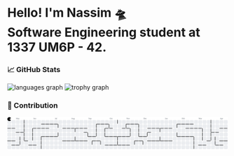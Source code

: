 <h1 align="left">Hello! I'm Nassim 🛸 <br> Software Engineering student at 1337 UM6P - 42. </h1>

### 📈 GitHub Stats

<div align="left">
  <img src="https://github-readme-stats.vercel.app/api/top-langs?username=AchabNassim&locale=en&hide_title=false&layout=compact&card_width=280&langs_count=6&theme=dracula&hide_border=false&order=2" height="150" alt="languages graph" />
  <img src="https://github-profile-trophy.vercel.app/?username=AchabNassim&theme=dracula&rank=S,AAA,AA,A,B&column=-1&row=2&margin-w=4&margin-h=2&no-bg=false&no-frame=false&order=4" height="150" alt="trophy graph" />
</div>

### 👾 Contribution 

<picture>
  <source media="(prefers-color-scheme: dark)" srcset="https://raw.githubusercontent.com/AchabNassim/AchabNassim/output/pacman-contribution-graph-dark.svg">
  <source media="(prefers-color-scheme: light)" srcset="https://raw.githubusercontent.com/AchabNassim/AchabNassim/output/pacman-contribution-graph.svg">
  <img alt="Pacman contribution graph" src="https://raw.githubusercontent.com/AchabNassim/AchabNassim/output/pacman-contribution-graph.svg">
</picture>

